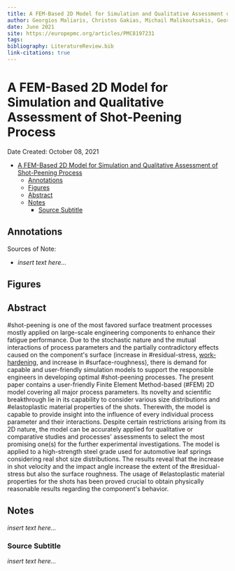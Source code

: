 ```yaml
---
title: A FEM-Based 2D Model for Simulation and Qualitative Assessment of Shot-Peening Process
author: Georgios Maliaris, Christos Gakias, Michail Malikoutsakis, Georgios Savaidis
date: June 2021
site: https://europepmc.org/articles/PMC8197231
tags: 
bibliography: LiteratureReview.bib
link-citations: true
---
```

<script type="text/javascript"
        src="https://cdnjs.cloudflare.com/ajax/libs/mathjax/2.7.0/MathJax.js?config=TeX-AMS_CHTML">
</script>
<script type="text/x-mathjax-config">
	MathJax.Ajax.config.path["Extra"] = "https://jmanthony3.github.io/Codes/MathJax/extensions/TeX",
	MathJax.Hub.Config({
		TeX: {
			equationNumbers: {
				autoNumber: "AMS"
			},
			extensions: [
				"[Extra]/Taylor.js",
				"[Extra]/NumericalMethods.js"
			]
		},
		tex2jax: {
			inlineMath: [["$", "$"], ["\\(", "\\)"]],
			blockMath: [["$$", "$$"], ["\\[", "\\]"]],
		},
});
</script>
<!-- %%%%%%%% Document Metadata %%%%%%%% -->
# A FEM-Based 2D Model for Simulation and Qualitative Assessment of Shot-Peening Process

Date Created: October 08, 2021

- [A FEM-Based 2D Model for Simulation and Qualitative Assessment of Shot-Peening Process](#a-fem-based-2d-model-for-simulation-and-qualitative-assessment-of-shot-peening-process)
	- [Annotations](#annotations)
	- [Figures](#figures)
	- [Abstract](#abstract)
	- [Notes](#notes)
		- [Source Subtitle](#source-subtitle)
<!-- %%%%%%%%%%%%%%%%%%%%%%%%%%%%%% -->





<!-- START WRITING BELOW -->





<!-- %%%%%%%%%%%%%%%%%%%%%%%%%%%%%% -->
## Annotations


Sources of Note:
- *insert text here$\dots$*

## Figures

## Abstract
#shot-peening is one of the most favored surface treatment processes mostly applied on large-scale engineering components to enhance their fatigue performance. Due to the stochastic nature and the mutual interactions of process parameters and the partially contradictory effects caused on the component's surface (increase in #residual-stress, [work-hardening](deformation-and-work-hardening.md), and increase in #surface-roughness), there is demand for capable and user-friendly simulation models to support the responsible engineers in developing optimal #shot-peening processes. The present paper contains a user-friendly Finite Element Method-based (#FEM) 2D model covering all major process parameters. Its novelty and scientific breakthrough lie in its capability to consider various size distributions and #elastoplastic material properties of the shots. Therewith, the model is capable to provide insight into the influence of every individual process parameter and their interactions. Despite certain restrictions arising from its 2D nature, the model can be accurately applied for qualitative or comparative studies and processes' assessments to select the most promising one(s) for the further experimental investigations. The model is applied to a high-strength steel grade used for automotive leaf springs considering real shot size distributions. The results reveal that the increase in shot velocity and the impact angle increase the extent of the #residual-stress but also the surface roughness. The usage of #elastoplastic material properties for the shots has been proved crucial to obtain physically reasonable results regarding the component's behavior.

## Notes
*insert text here$\dots$*


### Source Subtitle
*insert text here$\dots$*
<!-- %%%%%%%%%%%%%%%%%%%%%%%%%%%%%% -->





<!-- %%%%%%%% End Document %%%%%%%% -->